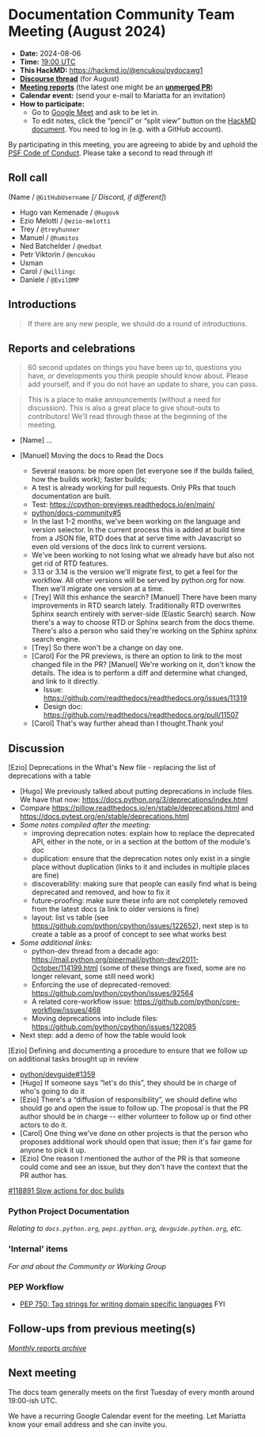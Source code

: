 # Documentation Community Team Meeting (August 2024)

- **Date:** 2024-08-06
- **Time:** [19:00 UTC](https://arewemeetingyet.com/UTC/2024-08-06/19:00/Docs%20Meeting)
- **This HackMD:** https://hackmd.io/@encukou/pydocswg1
- [**Discourse thread**](TODO) (for August)
- [**Meeting reports**](https://docs-community.readthedocs.io/en/latest/monthly-meeting/) (the latest one might be an [**unmerged PR**](https://github.com/python/docs-community/pulls))
- **Calendar event:** (send your e-mail to Mariatta for an invitation)
- **How to participate:**
  -  Go to [Google Meet](https://meet.google.com/dii-qrzf-wkw) and ask to be let in.
  -  To edit notes, click the “pencil” or “split view” button on the [HackMD document](https://hackmd.io/@encukou/pydocswg1).
    You need to log in (e.g. with a GitHub account).

By participating in this meeting, you are agreeing to abide by and uphold the [PSF Code of Conduct](https://www.python.org/psf/codeofconduct/).
Please take a second to read through it!

## Roll call

(Name / `@GitHubUsername` *[/ Discord, if different]*)

- Hugo van Kemenade / `@hugovk`
- Ezio Melotti / `@ezio-melotti`
- Trey / `@treyhunner`
- Manuel / `@humitos`
- Ned Batchelder / `@nedbat`
- Petr Viktorin / `@encukou`
- Usman
- Carol / `@willingc`
- Daniele / `@EvilDMP`

## Introductions

> If there are any new people, we should do a round of introductions.

## Reports and celebrations

> 60 second updates on things you have been up to, questions you have, or developments you think people should know about. Please add yourself, and if you do not have an update to share, you can pass.

> This is a place to make announcements (without a need for discussion). This is also a great place to give shout-outs to contributors! We'll read through these at the beginning of the meeting.

- [Name] ...

- [Manuel] Moving the docs to Read the Docs
  - Several reasons: be more open (let everyone see if the builds failed, how the builds work); faster builds;
  - A test is already working for pull requests. Only PRs that touch documentation are built.
  - Test: https://cpython-previews.readthedocs.io/en/main/
  - [python/docs-community#5](https://github.com/python/docs-community/issues/5)
  - In the last 1-2 months, we've been working on the language and version selector. In the current process this is added at build time from a JSON file, RTD does that at serve time with Javascript so even old versions of the docs link to current versions.
  - We've been working to not losing what we already have but also not get rid of RTD features.
  - 3.13 or 3.14 is the version we'll migrate first, to get a feel for the workflow. All other versions will be served by python.org for now. Then we'll migrate one version at a time.
  - [Trey] Will this enhance the search? [Manuel] There have been many improvements in RTD search lately. Traditionally RTD overwrites Sphinx search entirely with server-side (Elastic Search) search. Now there's a way to choose RTD or Sphinx search from the docs theme. There's also a person who said they're working on the Sphinx sphinx search engine.
  - [Trey] So there won't be a change on day one.
  - [Carol] For the PR previews, is there an option to link to the most changed file in the PR? [Manuel] We're working on it, don't know the details. The idea is to perform a diff and determine what changed, and link to it directly.
    - Issue: https://github.com/readthedocs/readthedocs.org/issues/11319
    - Design doc: https://github.com/readthedocs/readthedocs.org/pull/11507
  - [Carol] That's way further ahead than I thought.Thank you!

## Discussion

[Ezio] Deprecations in the What's New file - replacing the list of deprecations with a table
- [Hugo] We previously talked about putting deprecations in include files. We have that now: https://docs.python.org/3/deprecations/index.html
- Compare https://pillow.readthedocs.io/en/stable/deprecations.html and https://docs.pytest.org/en/stable/deprecations.html
- *Some notes compiled after the meeting:*
  - improving deprecation notes: explain how to replace the deprecated API, either in the note, or in a section at the bottom of the module's doc
  - duplication: ensure that the deprecation notes only exist in a single place without duplication (links to it and includes in multiple places are fine)
  - discoverability: making sure that people can easily find what is being deprecated and removed, and how to fix it
  - future-proofing: make sure these info are not completely removed from the latest docs (a link to older versions is fine)
  - layout: list vs table (see https://github.com/python/cpython/issues/122652), next step is to create a table as a proof of concept to see what works best
- *Some additional links:*
  - python-dev thread from a decade ago: https://mail.python.org/pipermail/python-dev/2011-October/114199.html (some of these things are fixed, some are no longer relevant, some still need work)
  - Enforcing the use of deprecated-removed: https://github.com/python/cpython/issues/92564
  - A related core-workflow issue: https://github.com/python/core-workflow/issues/468
  - Moving deprecations into include files: https://github.com/python/cpython/issues/122085
- Next step: add a demo of how the table would look

[Ezio] Defining and documenting a procedure to ensure that we follow up on additional tasks brought up in review
- [python/devguide#1359](https://github.com/python/devguide/issues/1359)
- [Hugo] If someone says “let's do this”, they should be in charge of who's going to do it
- [Ezio] There's a “diffusion of responsibility”, we should define who should go and open the issue to follow up. The proposal is that the PR author should be in charge -- either volunteer to follow up or find other actors to do it.
- [Carol] One thing we've done on other projects is that the person who proposes additional work should open that issue; then it's fair game for anyone to pick it up.
- [Ezio] One reason I mentioned the author of the PR is that someone could come and see an issue, but they don't have the context that the PR author has.

[#118891 Slow actions for doc builds](https://github.com/python/cpython/issues/118891)

### Python Project Documentation

*Relating to `docs.python.org`, `peps.python.org`, `devguide.python.org`, etc.*

### 'Internal' items

*For and about the Community or Working Group*

### PEP Workflow

- [PEP 750: Tag strings for writing domain specific languages](https://github.com/python/peps/pull/3858) FYI

## Follow-ups from previous meeting(s)

*[Monthly reports archive](https://docs-community.readthedocs.io/en/latest/monthly-meeting/index.html)*

## Next meeting

The docs team generally meets on the first Tuesday of every month around 19:00-ish UTC.

We have a recurring Google Calendar event for the meeting.
Let Mariatta know your email address and she can invite you.
